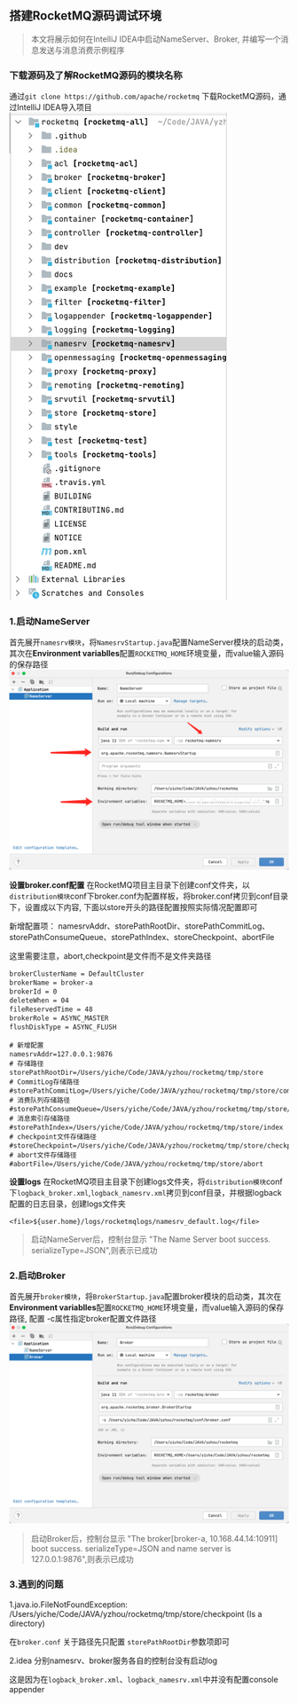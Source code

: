 
## 搭建RocketMQ源码调试环境

>本文将展示如何在IntelliJ IDEA中启动NameServer、Broker, 并编写一个消息发送与消息消费示例程序

### 下载源码及了解RocketMQ源码的模块名称
通过`git clone https://github.com/apache/rocketmq` 下载RocketMQ源码，通过IntelliJ IDEA导入项目
![project_structure](images/project_structure.png)


### 1.启动NameServer
首先展开`namesrv模块`，将`NamesrvStartup.java`配置NameServer模块的启动类，其次在**Environment variablles**配置`ROCKETMQ_HOME`环境变量，而value输入源码的保存路径
![nameserver01](images/nameserver01.png)

**设置broker.conf配置** 
在RocketMQ项目主目录下创建conf文件夹，以`distribution模块`conf下broker.conf为配置样板，将broker.conf拷贝到conf目录下，设置成以下内容, 下面以store开头的路径配置按照实际情况配置即可

新增配置项： namesrvAddr、storePathRootDir、storePathCommitLog、storePathConsumeQueue、storePathIndex、storeCheckpoint、abortFile

这里需要注意，abort,checkpoint是文件而不是文件夹路径

```
brokerClusterName = DefaultCluster
brokerName = broker-a
brokerId = 0
deleteWhen = 04
fileReservedTime = 48
brokerRole = ASYNC_MASTER
flushDiskType = ASYNC_FLUSH

# 新增配置
namesrvAddr=127.0.0.1:9876
# 存储路径
storePathRootDir=/Users/yiche/Code/JAVA/yzhou/rocketmq/tmp/store
# CommitLog存储路径
#storePathCommitLog=/Users/yiche/Code/JAVA/yzhou/rocketmq/tmp/store/commitlog
# 消费队列存储路径
#storePathConsumeQueue=/Users/yiche/Code/JAVA/yzhou/rocketmq/tmp/store/consumequeue
# 消息索引存储路径
#storePathIndex=/Users/yiche/Code/JAVA/yzhou/rocketmq/tmp/store/index
# checkpoint文件存储路径
#storeCheckpoint=/Users/yiche/Code/JAVA/yzhou/rocketmq/tmp/store/checkpoint
# abort文件存储路径
#abortFile=/Users/yiche/Code/JAVA/yzhou/rocketmq/tmp/store/abort
```

**设置logs** 
在RocketMQ项目主目录下创建logs文件夹，将`distribution模块`conf下`logback_broker.xml`,`logback_namesrv.xml`拷贝到conf目录，并根据logback配置的日志目录，创建logs文件夹
```
<file>${user.home}/logs/rocketmqlogs/namesrv_default.log</file>
```

>启动NameServer后，控制台显示 "The Name Server boot success. serializeType=JSON",则表示已成功

### 2.启动Broker
首先展开`broker模块`，将`BrokerStartup.java`配置broker模块的启动类，其次在**Environment variablles**配置`ROCKETMQ_HOME`环境变量，而value输入源码的保存路径, 配置 -c属性指定broker配置文件路径
![broker01](images/broker01.png)


>启动Broker后，控制台显示 "The broker[broker-a, 10.168.44.14:10911] boot success. serializeType=JSON and name server is 127.0.0.1:9876",则表示已成功


### 3.遇到的问题

1.java.io.FileNotFoundException: /Users/yiche/Code/JAVA/yzhou/rocketmq/tmp/store/checkpoint (Is a directory)

在`broker.conf` 关于路径先只配置 `storePathRootDir`参数项即可

2.idea 分别namesrv、broker服务各自的控制台没有启动log

这是因为在`logback_broker.xml`、`logback_namesrv.xml`中并没有配置console appender 
